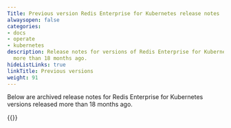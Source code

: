 ```yaml
---
Title: Previous version Redis Enterprise for Kubernetes release notes
alwaysopen: false
categories:
- docs
- operate
- kubernetes
description: Release notes for versions of Redis Enterprise for Kubernetes released
  more than 18 months ago.
hideListLinks: true
linkTitle: Previous versions
weight: 91
---
```

Below are archived release notes for Redis Enterprise for Kubernetes versions released more than 18 months ago.

{{<table-children columnNames="Version&nbsp;(Release&nbsp;date)&nbsp;,Major changes" columnSources="LinkTitle,Description" enableLinks="LinkTitle">}}